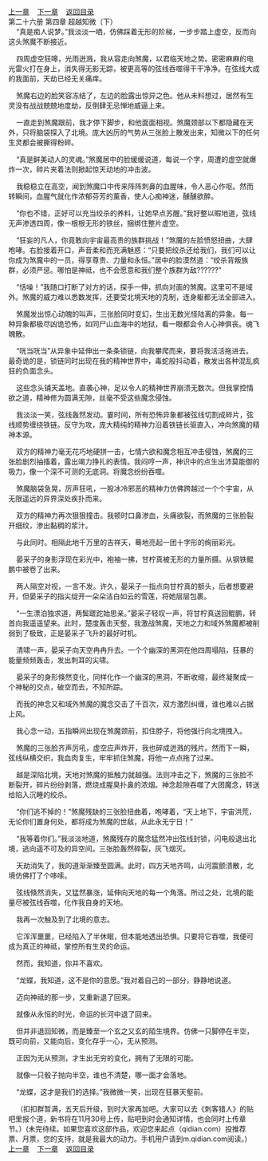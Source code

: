 
[上一章](https://github.com/xiaominghe2014/spider_book/blob/master/book/知北游/第429章.md)&nbsp;&nbsp;&nbsp;&nbsp;[下一章](https://github.com/xiaominghe2014/spider_book/blob/master/book/知北游/第431章.md)&nbsp;&nbsp;&nbsp;&nbsp;[返回目录](https://github.com/xiaominghe2014/spider_book/blob/master/book/知北游/README.md)
<br /> 第二十六册 第四章 超越知微（下）<br />
        “真是痴人说梦。”我淡淡一哂，仿佛踩着无形的阶梯，一步步踏上虚空，反而向这头煞魔不断接近。

    四周虚空狂嗥，光雨迸溅，我从容走向煞魔，以君临天地之势。密密麻麻的电光雷火打在身上，消失得无影无踪，被更高等的弦线吞噬得干干净净。在弦线大成的我面前，天劫已经无关痛痒。

    煞魔右边的脸笑容冻结了，左边的脸露出惊异之色。他从未料想过，居然有生灵没有战战兢兢地度劫，反倒肆无忌惮地威逼上来。

    一直走到煞魔跟前，我才停下脚步，和他面面相视。煞魔颈部以下都隐藏在天外，只将脑袋探入了北境。庞大凶厉的气势从三张脸上散发出来，知微以下的任何生灵都会被撕得粉碎。

    “真是鲜美动人的灵魂。”煞魔居中的脸缓缓说道，每说一个字，周遭的虚空就爆炸一次，碎片夹着法则掀起惊天动地的冲击波。

    我稳稳立在高空，闻到煞魔口中传来阵阵刺鼻的血腥味，令人恶心作呕。然而转瞬间，血腥气就化作浓郁芬芳的薰香，使人心痴神迷，醺醺欲醉。

    “你也不错，正好可以充当绞杀的养料，让她早点苏醒。”我好整以暇地道，弦线无声渗透四周，像一根根无形的铁丝，捆绑住整片虚空。

    “狂妄的凡人，你竟敢向宇宙最高贵的族群挑战！”煞魔的左脸愤怒扭曲，大肆咆哮。右脸接着开口，声音柔和而充满魅惑：“只要把绞杀还给我们，我们可以让你成为煞魔中的一员，得享尊贵、力量和永恒。”居中的脸漠然道：“绞杀背叛族群，必须严惩。哪怕是神祗，也不会愿意和我们整个族群为敌??????”

    “恬噪！”我随口打断了对方的话，探手一伸，抓向对面的煞魔。这里可不是域外。煞魔的威力难以悉数发挥，还要受北境天地的克制，连身躯都无法全部进入。

    煞魔发出惊心动魄的叫声，三张脸同时变幻，生出无数光怪陆离的异象。每一种异象都极尽凶诡恐怖，如同尸山血海中的地狱，看一眼都会令人心神俱丧。魂飞魄散。

    “咣当咣当”从异象中延伸出一条条锁链，向我攀爬而来，要将我活活拖进去。最奇诡的是，锁链同时出现在我的精神世界中，毒蛇般抖动着，散发出各种混乱疯狂的负面念头。

    这些念头铺天盖地。直袭心神，足以令人的精神世界崩溃无数次。但我掌控情欲之道，精神修为圆满无隙，丝毫不受这些魔念侵蚀。

    我淡淡一笑，弦线轰然发动。霎时间，所有恐怖异象都被弦线切割成碎片，弦线顺势缠绕铁链。反守为攻，庞大精纯的精神力沿着铁链长驱直入，冲向煞魔的精神本源。

    双方的精神力毫无花巧地硬拼一击，七情六欲和魔念相互冲击侵蚀，煞魔的三张脸剧烈抽搐着，露出竭力挣扎的表情。我闷哼一声，神识中的点生出沛莫能御的吸力，像一个深不可测的无底洞。将魔念纷纷吞噬。

    煞魔脑袋急晃，厉声狂吼，一股冰冷邪恶的精神力仿佛跨越过一个个宇宙，从无限遥远的异界深处疾扑而来。

    双方的精神力再次狠狠撞击。我顿时口鼻渗血，头痛欲裂，而煞魔的三张脸裂开细纹，渗出黏稠的浆汁。

    与此同时。相隔此地千万里的吉祥天，蓦地亮起一团十字形的绚丽彩光。

    晏采子的身影浮现在彩光中，袍袖一拂，甘柠真被无形的力量所摄。从钢铁鲲鹏中被卷了出来。

    两人隔空对视，一言不发。许久，晏采子一指点向甘柠真的额头，后者想要避开，但晏采子的指尖绽开一朵朵洁白如云的雪莲，将她层层包裹。

    “一生漂泊独求道，两鬓蹉跎始思亲。”晏采子轻叹一声，将甘柠真送回鲲鹏，转首向我遥遥望来。此时，楚度轰击天壑，我激战煞魔，天地之力和域外煞魔都被削弱到了极致，正是晏采子飞升的最好时机。

    清啸一声，晏采子向天空冉冉升去。一个个幽深的黑洞在他四周塌陷，狂暴的能量频频轰击，发出刺耳的尖啸。

    晏采子的身形倏然变化，同样化作一个幽深的黑洞，不断收缩，最终凝聚成一个神秘的交点，破空而去，不知所踪。

    而我的神念又和域外煞魔的魔念交击了千百次，双方激烈纠缠，谁也难以占据上风。

    我心念一动，五指瞬间出现在煞魔颈前，扣住脖子，将他强行向北境拽入。

    煞魔的三张脸齐声厉吼，虚空应声炸开，我也碎成迸溅的残片。然而下一瞬，弦线纵横交织，我血肉复生，牢牢抓住煞魔，将他一点点拖了过来。

    越是深陷北境，天地对煞魔的抵触力就越强。法则冲击之下，煞魔的三张脸不断裂开，碎片纷纷剥落，燃烧成腥臭扑鼻的浓烟。神念趁隙吞噬了大团魔念，转送给陷入沉睡的绞杀。

    “你们逃不掉的！”煞魔残缺的三张脸扭曲着，咆哮着，“天上地下，宇宙洪荒，无论你们置身何处，都将成为煞魔的世敌，从此永无宁日！”

    “我等着你们。”我淡淡地道，煞魔残存的魔念猛然冲出弦线封锁，闪电般退出北境，逃向遥不可及的异空间。三张脸轰然碎裂，灰飞烟灭。

    天劫消失了，我的道渐渐臻至圆满。此时，四方天地齐鸣，山河震颤溃散，北境仿佛打了个哆嗦。

    弦线倏然消失，又猛然暴涨，延伸向天地的每一个角落。所过之处，北境的能量尽被弦线吞噬，化作我自身的天地。

    我再一次触及到了北境的意志。

    它浑浑噩噩，已经陷入了半休眠，但本能地透出恐惧。只要将它吞噬，我便可成为真正的神祗，掌控所有生灵的命运。

    然而，我知道，你并不喜欢。

    “龙蝶，我知道，这不是你的意愿。”我对着自己的一部分，静静地说道。

    迈向神祗的那一步，又重新退了回来。

    就像从永恒的时光，命运的长河中退了回来。

    但并非退回知微，而是臻至一个玄之又玄的陌生境界。仿佛一只脚停在半空，既可向前，又能向后，变化存乎一心，无从预测。

    正因为无从预测，才生出无穷的变化，拥有了无限的可能。

    就像一只骰子抛向半空，谁也不清楚，哪一面才会落地。

    “龙蝶，这才是我们的选择。”我微微一笑，出现在狂暴天壑前。

    （扣扣群暂满，五天后升级，到时大家再加吧。大家可以去《刺客猎人》的贴吧里报个道，新书将在11月30号上传，贴吧到时会通知详情，也会同时上传章节。）(未完待续。如果您喜欢这部作品，欢迎您来起点（qidian.com）投推荐票、月票，您的支持，就是我最大的动力。手机用户请到m.qidian.com阅读。)
  <br />
[上一章](https://github.com/xiaominghe2014/spider_book/blob/master/book/知北游/第429章.md)&nbsp;&nbsp;&nbsp;&nbsp;[下一章](https://github.com/xiaominghe2014/spider_book/blob/master/book/知北游/第431章.md)&nbsp;&nbsp;&nbsp;&nbsp;[返回目录](https://github.com/xiaominghe2014/spider_book/blob/master/book/知北游/README.md)
